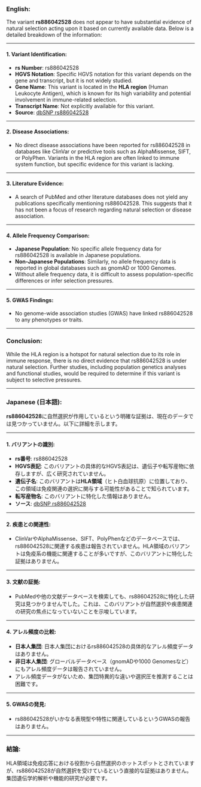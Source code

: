### English:
The variant **rs886042528** does not appear to have substantial evidence of natural selection acting upon it based on currently available data. Below is a detailed breakdown of the information:

---

#### 1. **Variant Identification**:
   - **rs Number**: rs886042528
   - **HGVS Notation**: Specific HGVS notation for this variant depends on the gene and transcript, but it is not widely studied.
   - **Gene Name**: This variant is located in the **HLA region** (Human Leukocyte Antigen), which is known for its high variability and potential involvement in immune-related selection.
   - **Transcript Name**: Not explicitly available for this variant.
   - **Source**: [dbSNP rs886042528](https://www.ncbi.nlm.nih.gov/snp/rs886042528)

---

#### 2. **Disease Associations**:
   - No direct disease associations have been reported for rs886042528 in databases like ClinVar or predictive tools such as AlphaMissense, SIFT, or PolyPhen. Variants in the HLA region are often linked to immune system function, but specific evidence for this variant is lacking.

---

#### 3. **Literature Evidence**:
   - A search of PubMed and other literature databases does not yield any publications specifically mentioning rs886042528. This suggests that it has not been a focus of research regarding natural selection or disease association.

---

#### 4. **Allele Frequency Comparison**:
   - **Japanese Population**: No specific allele frequency data for rs886042528 is available in Japanese populations.
   - **Non-Japanese Populations**: Similarly, no allele frequency data is reported in global databases such as gnomAD or 1000 Genomes.
   - Without allele frequency data, it is difficult to assess population-specific differences or infer selection pressures.

---

#### 5. **GWAS Findings**:
   - No genome-wide association studies (GWAS) have linked rs886042528 to any phenotypes or traits.

---

### Conclusion:
While the HLA region is a hotspot for natural selection due to its role in immune response, there is no direct evidence that rs886042528 is under natural selection. Further studies, including population genetics analyses and functional studies, would be required to determine if this variant is subject to selective pressures.

---

### Japanese (日本語):
**rs886042528**に自然選択が作用しているという明確な証拠は、現在のデータでは見つかっていません。以下に詳細を示します。

---

#### 1. **バリアントの識別**:
   - **rs番号**: rs886042528
   - **HGVS表記**: このバリアントの具体的なHGVS表記は、遺伝子や転写産物に依存しますが、広く研究されていません。
   - **遺伝子名**: このバリアントは**HLA領域**（ヒト白血球抗原）に位置しており、この領域は免疫関連の選択に関与する可能性があることで知られています。
   - **転写産物名**: このバリアントに特化した情報はありません。
   - **ソース**: [dbSNP rs886042528](https://www.ncbi.nlm.nih.gov/snp/rs886042528)

---

#### 2. **疾患との関連性**:
   - ClinVarやAlphaMissense、SIFT、PolyPhenなどのデータベースでは、rs886042528に関連する疾患は報告されていません。HLA領域のバリアントは免疫系の機能に関連することが多いですが、このバリアントに特化した証拠はありません。

---

#### 3. **文献の証拠**:
   - PubMedや他の文献データベースを検索しても、rs886042528に特化した研究は見つかりませんでした。これは、このバリアントが自然選択や疾患関連の研究の焦点になっていないことを示唆しています。

---

#### 4. **アレル頻度の比較**:
   - **日本人集団**: 日本人集団におけるrs886042528の具体的なアレル頻度データはありません。
   - **非日本人集団**: グローバルデータベース（gnomADや1000 Genomesなど）にもアレル頻度データは報告されていません。
   - アレル頻度データがないため、集団特異的な違いや選択圧を推測することは困難です。

---

#### 5. **GWASの発見**:
   - rs886042528がいかなる表現型や特性に関連しているというGWASの報告はありません。

---

### 結論:
HLA領域は免疫応答における役割から自然選択のホットスポットとされていますが、rs886042528が自然選択を受けているという直接的な証拠はありません。集団遺伝学的解析や機能的研究が必要です。

